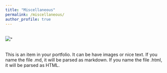 ```yaml
---
title: "Miscellaneous"
permalink: /miscellaneous/
author_profile: true
---
```


<br/><img src='/images/500x300.png'>"

<br/>This is an item in your portfolio. It can be have images or nice text. If you name the file .md, it will be parsed as markdown. If you name the file .html, it will be parsed as HTML. 
